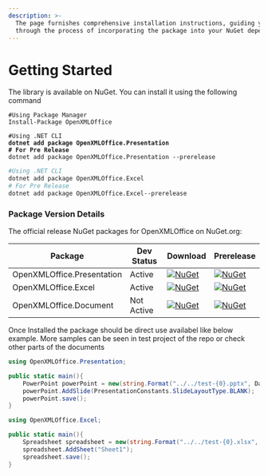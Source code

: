```yaml
---
description: >-
  The page furnishes comprehensive installation instructions, guiding you
  through the process of incorporating the package into your NuGet dependency.
---
```


# Getting Started

The library is available on NuGet. You can install it using the following command

```shell
#Using Package Manager
Install-Package OpenXMLOffice
```

<pre class="language-shell"><code class="lang-shell">#Using .NET CLI
<strong>dotnet add package OpenXMLOffice.Presentation
</strong><strong># For Pre Release
</strong>dotnet add package OpenXMLOffice.Presentation --prerelease
</code></pre>

```bash
#Using .NET CLI
dotnet add package OpenXMLOffice.Excel
# For Pre Release
dotnet add package OpenXMLOffice.Excel--prerelease
```

### Package Version Details

The official release NuGet packages for OpenXMLOffice on NuGet.org:

| Package                    | Dev Status | Download                                                                                                                             | Prerelease                                                                                                                              |
| -------------------------- | ---------- | ------------------------------------------------------------------------------------------------------------------------------------ | --------------------------------------------------------------------------------------------------------------------------------------- |
| OpenXMLOffice.Presentation | Active     | [![NuGet](https://img.shields.io/nuget/v/OpenXMLOffice.Presentation.svg)](https://www.nuget.org/packages/OpenXMLOffice.Presentation) | [![NuGet](https://img.shields.io/nuget/vpre/OpenXMLOffice.Presentation.svg)](https://www.nuget.org/packages/OpenXMLOffice.Presentation) |
| OpenXMLOffice.Excel        | Active     | [![NuGet](https://img.shields.io/nuget/v/OpenXMLOffice.Excel.svg)](https://www.nuget.org/packages/OpenXMLOffice.Excel)               | [![NuGet](https://img.shields.io/nuget/vpre/OpenXMLOffice.Excel.svg)](https://www.nuget.org/packages/OpenXMLOffice.Excel)               |
| OpenXMLOffice.Document     | Not Active | [![NuGet](https://img.shields.io/nuget/v/OpenXMLOffice.Document.svg)](https://www.nuget.org/packages/OpenXMLOffice.Document)         | [![NuGet](https://img.shields.io/nuget/vpre/OpenXMLOffice.Document.svg)](https://www.nuget.org/packages/OpenXMLOffice.Document)         |

Once Installed the package should be direct use availabel like below example. More samples can be seen in test project of the repo or check other parts of the documents

```csharp
using OpenXMLOffice.Presentation;

public static main(){
    PowerPoint powerPoint = new(string.Format("../../test-{0}.pptx", DateTime.Now.ToString("yyyy-MM-dd-HH-mm-ss")), null);
    powerPoint.AddSlide(PresentationConstants.SlideLayoutType.BLANK);
    powerPoint.save();
}
```

```csharp
using OpenXMLOffice.Excel;

public static main(){
    Spreadsheet spreadsheet = new(string.Format("../../test-{0}.xlsx", DateTime.Now.ToString("yyyy-MM-dd-HH-mm-ss")));
    spreadsheet.AddSheet("Sheet1");
    spreadsheet.save();
}
```
